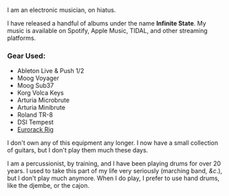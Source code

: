 I am an electronic musician, on hiatus.

I have released a handful of albums under the name **Infinite State**. My music is available on Spotify, Apple Music, TIDAL, and other streaming platforms.

### Gear Used:

- Ableton Live & Push 1/2
- Moog Voyager
- Moog Sub37
- Korg Volca Keys
- Arturia Microbrute
- Arturia Minibrute
- Roland TR-8
- DSI Tempest
- [Eurorack Rig](https://modulargrid.net/e/racks/view/63164)

I don't own any of this equipment any longer. I now have a small collection of guitars, but I don't play them much these days.

I am a percussionist, by training, and I have been playing drums for over 20 years. I used to take this part of my life
very seriously (marching band, *&c*.), but I don't play much anymore. When I do play, I prefer to use hand drums, like the djembe, or the cajon.
